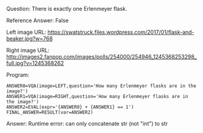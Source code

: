 Question: There is exactly one Erlenmeyer flask.

Reference Answer: False

Left image URL: https://swatstruck.files.wordpress.com/2017/01/flask-and-beaker.jpg?w=768

Right image URL: http://images2.fanpop.com/images/polls/254000/254946_1245368253298_full.jpg?v=1245368262

Program:

```
ANSWER0=VQA(image=LEFT,question='How many Erlenmeyer flasks are in the image?')
ANSWER1=VQA(image=RIGHT,question='How many Erlenmeyer flasks are in the image?')
ANSWER2=EVAL(expr='{ANSWER0} + {ANSWER1} == 1')
FINAL_ANSWER=RESULT(var=ANSWER2)
```
Answer: Runtime error: can only concatenate str (not "int") to str

